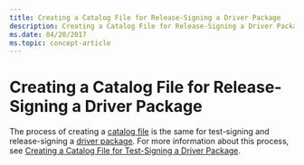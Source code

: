 ```yaml
---
title: Creating a Catalog File for Release-Signing a Driver Package
description: Creating a Catalog File for Release-Signing a Driver Package
ms.date: 04/20/2017
ms.topic: concept-article
---
```


# Creating a Catalog File for Release-Signing a Driver Package


The process of creating a [catalog file](catalog-files.md) is the same for test-signing and release-signing a [driver package](driver-packages.md). For more information about this process, see [Creating a Catalog File for Test-Signing a Driver Package](creating-a-catalog-file-for-test-signing-a-driver-package.md).

 

 





